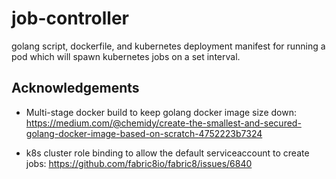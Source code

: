 # job-controller

golang script, dockerfile, and kubernetes deployment manifest for running a pod
which will spawn kubernetes jobs on a set interval.

## Acknowledgements

* Multi-stage docker build to keep golang docker image size down:
  https://medium.com/@chemidy/create-the-smallest-and-secured-golang-docker-image-based-on-scratch-4752223b7324

* k8s cluster role binding to allow the default serviceaccount to create jobs:
  https://github.com/fabric8io/fabric8/issues/6840
